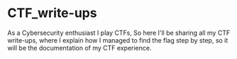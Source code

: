 # CTF_write-ups
As a Cybersecurity enthusiast I play CTFs, So here I'll be sharing all my CTF write-ups, where I explain how I managed to find the flag step by step, so it will be the documentation of my CTF experience.
